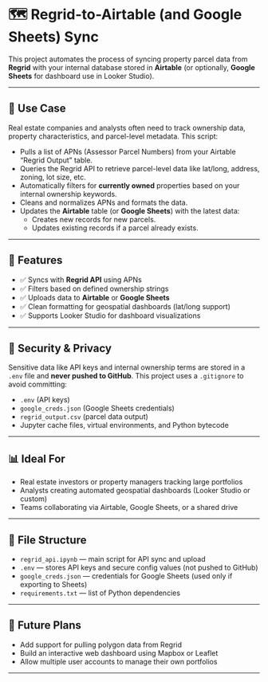 # 🗺️ Regrid-to-Airtable (and Google Sheets) Sync

This project automates the process of syncing property parcel data from **Regrid** with your internal database stored in **Airtable** (or optionally, **Google Sheets** for dashboard use in Looker Studio).

---

## 📌 Use Case

Real estate companies and analysts often need to track ownership data, property characteristics, and parcel-level metadata. This script:

- Pulls a list of APNs (Assessor Parcel Numbers) from your Airtable “Regrid Output” table.
- Queries the Regrid API to retrieve parcel-level data like lat/long, address, zoning, lot size, etc.
- Automatically filters for **currently owned** properties based on your internal ownership keywords.
- Cleans and normalizes APNs and formats the data.
- Updates the **Airtable** table (or **Google Sheets**) with the latest data:
  - Creates new records for new parcels.
  - Updates existing records if a parcel already exists.

---

## 🔧 Features

- ✅ Syncs with **Regrid API** using APNs
- ✅ Filters based on defined ownership strings
- ✅ Uploads data to **Airtable** or **Google Sheets**
- ✅ Clean formatting for geospatial dashboards (lat/long support)
- ✅ Supports Looker Studio for dashboard visualizations

---

## 🔐 Security & Privacy

Sensitive data like API keys and internal ownership terms are stored in a `.env` file and **never pushed to GitHub**. This project uses a `.gitignore` to avoid committing:

- `.env` (API keys)
- `google_creds.json` (Google Sheets credentials)
- `regrid_output.csv` (parcel data output)
- Jupyter cache files, virtual environments, and Python bytecode

---

## 📊 Ideal For

- Real estate investors or property managers tracking large portfolios
- Analysts creating automated geospatial dashboards (Looker Studio or custom)
- Teams collaborating via Airtable, Google Sheets, or a shared drive

---

## 📁 File Structure

- `regrid_api.ipynb` — main script for API sync and upload
- `.env` — stores API keys and secure config values (not pushed to GitHub)
- `google_creds.json` — credentials for Google Sheets (used only if exporting to Sheets)
- `requirements.txt` — list of Python dependencies

---

## 🚀 Future Plans

- Add support for pulling polygon data from Regrid
- Build an interactive web dashboard using Mapbox or Leaflet
- Allow multiple user accounts to manage their own portfolios

---
